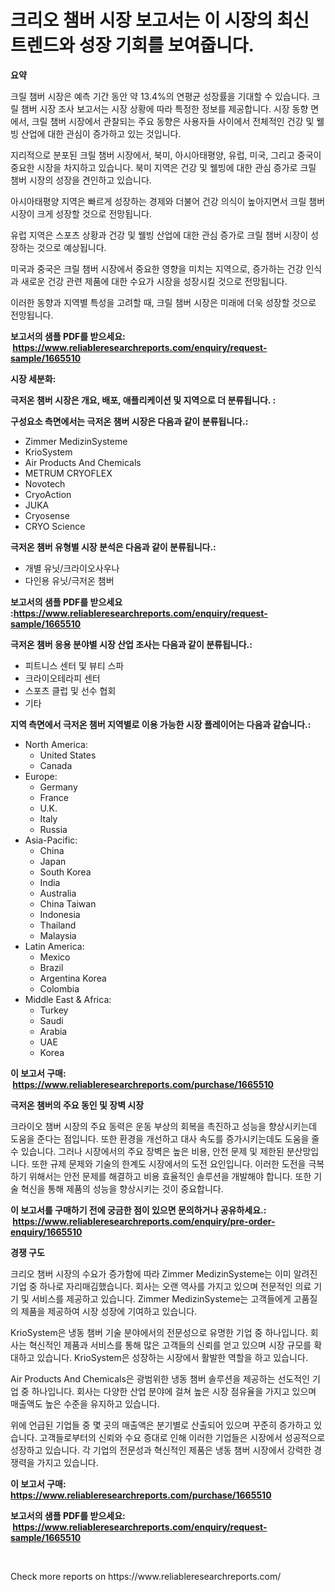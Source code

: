 <p><h1>크리오 챔버 시장 보고서는 이 시장의 최신 트렌드와 성장 기회를 보여줍니다.</h1></p><p><strong>요약</strong></p>
<p><p>크릴 챔버 시장은 예측 기간 동안 약 13.4%의 연평균 성장률을 기대할 수 있습니다. 크릴 챔버 시장 조사 보고서는 시장 상황에 따라 특정한 정보를 제공합니다. 시장 동향 면에서, 크릴 챔버 시장에서 관찰되는 주요 동향은 사용자들 사이에서 전체적인 건강 및 웰빙 산업에 대한 관심이 증가하고 있는 것입니다. </p><p>지리적으로 분포된 크릴 챔버 시장에서, 북미, 아시아태평양, 유럽, 미국, 그리고 중국이 중요한 시장을 차지하고 있습니다. 북미 지역은 건강 및 웰빙에 대한 관심 증가로 크릴 챔버 시장의 성장을 견인하고 있습니다.</p><p>아시아태평양 지역은 빠르게 성장하는 경제와 더불어 건강 의식이 높아지면서 크릴 챔버 시장이 크게 성장할 것으로 전망됩니다.</p><p>유럽 지역은 스포츠 상황과 건강 및 웰빙 산업에 대한 관심 증가로 크릴 챔버 시장이 성장하는 것으로 예상됩니다.</p><p>미국과 중국은 크릴 챔버 시장에서 중요한 영향을 미치는 지역으로, 증가하는 건강 인식과 새로운 건강 관련 제품에 대한 수요가 시장을 성장시킬 것으로 전망됩니다.</p><p>이러한 동향과 지역별 특성을 고려할 때, 크릴 챔버 시장은 미래에 더욱 성장할 것으로 전망됩니다.</p></p>
<p><strong>보고서의 샘플 PDF를 받으세요: &nbsp;<a href="https://www.reliableresearchreports.com/enquiry/request-sample/1665510">https://www.reliableresearchreports.com/enquiry/request-sample/1665510</a></strong></p>
<p><strong>시장 세분화:</strong></p>
<p><strong> 극저온 챔버 시장은 개요, 배포, 애플리케이션 및 지역으로 더 분류됩니다. :</strong></p>
<p><strong>구성요소 측면에서는 극저온 챔버 시장은 다음과 같이 분류됩니다.:</strong></p>
<p><ul><li>Zimmer MedizinSysteme</li><li>KrioSystem</li><li>Air Products And Chemicals</li><li>METRUM CRYOFLEX</li><li>Novotech</li><li>CryoAction</li><li>JUKA</li><li>Cryosense</li><li>CRYO Science</li></ul></p>
<p><strong> 극저온 챔버 유형별 시장 분석은 다음과 같이 분류됩니다.:</strong></p>
<p><ul><li>개별 유닛/크라이오사우나</li><li>다인용 유닛/극저온 챔버</li></ul></p>
<p><strong>보고서의 샘플 PDF를 받으세요 :<a href="https://www.reliableresearchreports.com/enquiry/request-sample/1665510">https://www.reliableresearchreports.com/enquiry/request-sample/1665510</a></strong></p>
<p><strong> 극저온 챔버 응용 분야별 시장 산업 조사는 다음과 같이 분류됩니다.:</strong></p>
<p><ul><li>피트니스 센터 및 뷰티 스파</li><li>크라이오테라피 센터</li><li>스포츠 클럽 및 선수 협회</li><li>기타</li></ul></p>
<p><strong>지역 측면에서 극저온 챔버 지역별로 이용 가능한 시장 플레이어는 다음과 같습니다.:</strong></p>
<p><ul>
    <li>
        North America:
        <ul>
            <li>United States</li>
            <li>Canada</li>
        </ul>
    </li>
    <li>
        Europe:
        <ul>
            <li>Germany</li>
            <li>France</li>
            <li>U.K.</li>
            <li>Italy</li>
            <li>Russia</li>
        </ul>
    </li>
    <li>
        Asia-Pacific:
        <ul>
            <li>China</li>
            <li>Japan</li>
            <li>South Korea</li>
            <li>India</li>
            <li>Australia</li>
            <li>China Taiwan</li>
            <li>Indonesia</li>
            <li>Thailand</li>
            <li>Malaysia</li>
        </ul>
    </li>
    <li>
        Latin America:
        <ul>
            <li>Mexico</li>
            <li>Brazil</li>
            <li>Argentina Korea</li>
            <li>Colombia</li>
        </ul>
    </li>
    <li>
        Middle East & Africa:
        <ul>
            <li>Turkey</li>
            <li>Saudi</li>
            <li>Arabia</li>
            <li>UAE</li>
            <li>Korea</li>
        </ul>
    </li>
    </ul></p>
<p><strong>이 보고서 구매: &nbsp;<a href="https://www.reliableresearchreports.com/purchase/1665510">https://www.reliableresearchreports.com/purchase/1665510</a></strong></p>
<p><strong>극저온 챔버의 주요 동인 및 장벽 시장</strong></p>
<p><p>크라이오 챔버 시장의 주요 동력은 운동 부상의 회복을 촉진하고 성능을 향상시키는데 도움을 준다는 점입니다. 또한 환경을 개선하고 대사 속도를 증가시키는데도 도움을 줄 수 있습니다. 그러나 시장에서의 주요 장벽은 높은 비용, 안전 문제 및 제한된 분산망입니다. 또한 규제 문제와 기술의 한계도 시장에서의 도전 요인입니다. 이러한 도전을 극복하기 위해서는 안전 문제를 해결하고 비용 효율적인 솔루션을 개발해야 합니다. 또한 기술 혁신을 통해 제품의 성능을 향상시키는 것이 중요합니다.</p></p>
<p><strong>이 보고서를 구매하기 전에 궁금한 점이 있으면 문의하거나 공유하세요.: &nbsp;<a href="https://www.reliableresearchreports.com/enquiry/pre-order-enquiry/1665510">https://www.reliableresearchreports.com/enquiry/pre-order-enquiry/1665510</a></strong></p>
<p><strong>경쟁 구도</strong></p>
<p><p>크리오 챔버 시장의 수요가 증가함에 따라 Zimmer MedizinSysteme는 이미 알려진 기업 중 하나로 자리매김했습니다. 회사는 오랜 역사를 가지고 있으며 전문적인 의료 기기 및 서비스를 제공하고 있습니다. Zimmer MedizinSysteme는 고객들에게 고품질의 제품을 제공하여 시장 성장에 기여하고 있습니다.</p><p>KrioSystem은 냉동 챔버 기술 분야에서의 전문성으로 유명한 기업 중 하나입니다. 회사는 혁신적인 제품과 서비스를 통해 많은 고객들의 신뢰를 얻고 있으며 시장 규모를 확대하고 있습니다. KrioSystem은 성장하는 시장에서 활발한 역할을 하고 있습니다.</p><p>Air Products And Chemicals은 광범위한 냉동 챔버 솔루션을 제공하는 선도적인 기업 중 하나입니다. 회사는 다양한 산업 분야에 걸쳐 높은 시장 점유율을 가지고 있으며 매출액도 높은 수준을 유지하고 있습니다.</p><p>위에 언급된 기업들 중 몇 곳의 매출액은 분기별로 산출되어 있으며 꾸준히 증가하고 있습니다. 고객들로부터의 신뢰와 수요 증대로 인해 이러한 기업들은 시장에서 성공적으로 성장하고 있습니다. 각 기업의 전문성과 혁신적인 제품은 냉동 챔버 시장에서 강력한 경쟁력을 가지고 있습니다.</p></p>
<p><strong>이 보고서 구매: &nbsp; <a href="https://www.reliableresearchreports.com/purchase/1665510">https://www.reliableresearchreports.com/purchase/1665510</a></strong></p>
<p><strong>보고서의 샘플 PDF를 받으세요: &nbsp;<a href="https://www.reliableresearchreports.com/enquiry/request-sample/1665510">https://www.reliableresearchreports.com/enquiry/request-sample/1665510</a></strong><strong></strong></p>
<p>&nbsp;</p>
<p>Check more reports on https://www.reliableresearchreports.com/</p>